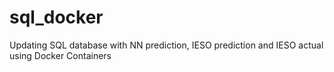 # sql_docker
Updating SQL database with NN prediction, IESO prediction and IESO actual using Docker Containers
